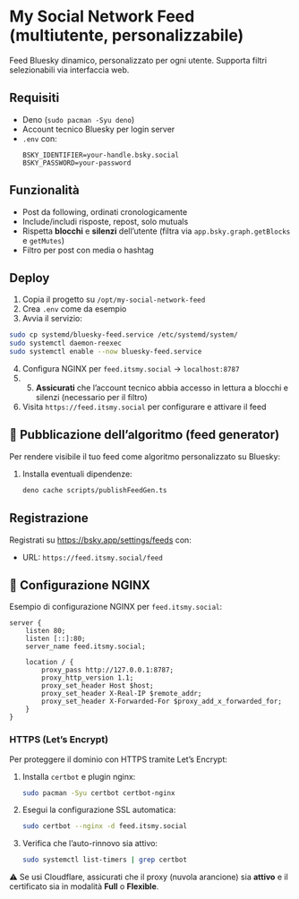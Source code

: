 
# My Social Network Feed (multiutente, personalizzabile)

Feed Bluesky dinamico, personalizzato per ogni utente. Supporta filtri selezionabili via interfaccia web.

## Requisiti

- Deno (`sudo pacman -Syu deno`)
- Account tecnico Bluesky per login server
- `.env` con:
  ```
  BSKY_IDENTIFIER=your-handle.bsky.social
  BSKY_PASSWORD=your-password
  ```

## Funzionalità

- Post da following, ordinati cronologicamente
- Include/includi risposte, repost, solo mutuals
- Rispetta **blocchi** e **silenzi** dell’utente (filtra via `app.bsky.graph.getBlocks` e `getMutes`)  
- Filtro per post con media o hashtag

## Deploy

1. Copia il progetto su `/opt/my-social-network-feed`
2. Crea `.env` come da esempio
3. Avvia il servizio:
```bash
sudo cp systemd/bluesky-feed.service /etc/systemd/system/
sudo systemctl daemon-reexec
sudo systemctl enable --now bluesky-feed.service
```

4. Configura NGINX per `feed.itsmy.social` → `localhost:8787`
5. 5. **Assicurati** che l’account tecnico abbia accesso in lettura a blocchi e silenzi (necessario per il filtro)  
6. Visita `https://feed.itsmy.social` per configurare e attivare il feed

## 📡 Pubblicazione dell’algoritmo (feed generator)

Per rendere visibile il tuo feed come algoritmo personalizzato su Bluesky:

1. Installa eventuali dipendenze:
   ```bash
   deno cache scripts/publishFeedGen.ts

## Registrazione

Registrati su https://bsky.app/settings/feeds con:
- URL: `https://feed.itsmy.social/feed`

## 🔧 Configurazione NGINX

Esempio di configurazione NGINX per `feed.itsmy.social`:

```
server {
    listen 80;
    listen [::]:80;
    server_name feed.itsmy.social;

    location / {
        proxy_pass http://127.0.0.1:8787;
        proxy_http_version 1.1;
        proxy_set_header Host $host;
        proxy_set_header X-Real-IP $remote_addr;
        proxy_set_header X-Forwarded-For $proxy_add_x_forwarded_for;
    }
}
```

### HTTPS (Let’s Encrypt)
Per proteggere il dominio con HTTPS tramite Let’s Encrypt:

1. Installa `certbot` e plugin nginx:
   ```bash
   sudo pacman -Syu certbot certbot-nginx
   ```

2. Esegui la configurazione SSL automatica:
   ```bash
   sudo certbot --nginx -d feed.itsmy.social
   ```

3. Verifica che l’auto-rinnovo sia attivo:
   ```bash
   sudo systemctl list-timers | grep certbot
   ```

⚠️ Se usi Cloudflare, assicurati che il proxy (nuvola arancione) sia **attivo** e il certificato sia in modalità **Full** o **Flexible**.

